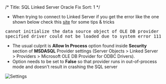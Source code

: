 /*
Title: SQL Linked Server Oracle Fix
Sort: 1
*/

- When trying to connect to Linked Server if you get the error like the one shown below check this [site](http://wiki.servicenow.com/index.php?title=Using_ODBC_Driver_in_SQL_Server#gsc.tab=0) for some tips & tricks
 
<pre>
cannot initialize the data source object of OLE DB provider MSADSQL for linked server 
specified driver could not be loaded due to system error 1114 (Oracle in OraClient12Home1) SQL Server, Error 7303
</pre>

 - The usual culprit is __Allow In Process__ option found inside __Security__ section of __MSDASQL__ Provider settings (Server Objects > Linked Server > Providers > Microsoft OLE DB Provider for ODBC Drivers).
 - Option needs to be set to __False__ so that provider runs in out-of-process mode and doesn't result in crashing the SQL server

 ![Settings](http://wiki.servicenow.com/images/3/31/Sqlserver_provider_options.jpg)